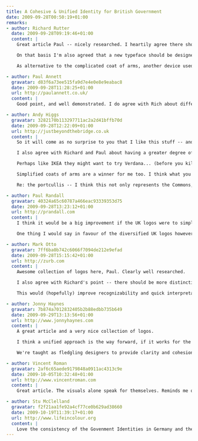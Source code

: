 ```yaml
---
title: A Cohesive & Unified Identity for British Government
date: 2009-09-28T00:50:19+01:00
remarks:
- author: Richard Rutter
  date: 2009-09-28T09:19:46+01:00
  content: |
    Great article Paul -- nicely researched. I heartily agree there should be more consistency across the UK Government 'brand'. Partly because some of the ministries' identities are terrible vis. Department for Transport, but also because we the public should be able to tell at a glance when we're dealing with a Government department.

    On that basis I'm also agreed that a new typeface should be designed. Gill Sans would probably be appropriate but its distribution, and use by the BBC, is too prevalent. That said I also think that the German and Dutch governments have taken their branding too far -- I do believe that the various ministries should have different visual identies, even if it's just differing colour schemes as in Northern Ireland.

    As alternative to the complicated coat of arms, another device used by the UK Government has been the crowned portcullis, although I think that may refer specifically to the House of Commons.

- author: Paul Annett
  gravatar: d83f6a73ee515fa9d7e4e0e8e9eabac8
  date: 2009-09-28T11:28:25+01:00
  url: http://paulannett.co.uk/
  content: |
    Good point, and well demonstrated. I do agree with Rich about different visual identities between agencies. I'd also like to see a redrawn and simplified coat of arms along the same lines as the USA's simplified eagle seal. Get on the case! ;-)

- author: Andy Higgs
  gravatar: 3282170b113297711ac2a2d41bffb70d
  date: 2009-09-28T12:22:09+01:00
  url: http://justbeyondthebridge.co.uk
  content: |
    So it will come as no surprise to you that I like this stuff -- and it's fascinating you've pulled this all together as I've never really thought to compare national government identities like this.

    I also agree with Richard and Paul about having a greater degree of separation -- it becomes really noticeable as a foreigner looking at the German branding that it's hard to tell one from another -- though I'm not exactly their key audience!

    Perhaps like IKEA they might want to try Verdana... (before you kill me, I am joking) -- I too think Gill Sans is a little too loaded as it is, and it would be better to go for something new. Johnston of course is considered an archetypal British font, and demonstrates that with a bit of care you can produce a good variation -- perhaps a new one for C21st?

    Simplified coats of arms are a winner for me too. I think what you have there is a little fussy, but I'd agree a degree of consistency as you propose wouldn't go amiss. That said, anything that drew the glut of disparate identities together would be an improvement.

    Re: the portcullis -- I think this not only represents the Commons, but Parliament as a whole. It also used to be used for Customs & Excise before that was abolished. Not sure of it's origins or which portcullis it actually represents (if any).

- author: Paul Randall
  gravatar: 40324a65c60787a466eac93339353d75
  date: 2009-09-28T13:23:12+01:00
  url: http://prandall.com
  content: |
    I think it would be a big improvement if the UK logos were to simplify the colour scheme to create a more coherent look firstly.

    One thing I would say in favour of the diversified UK logos however is that they add a bit of character, whereas the monochromatic style looks a little too clinical.

- author: Mark Otto
  gravatar: 7ff6ba0b742c6066f7094de212e9efad
  date: 2009-09-28T15:15:42+01:00
  url: http://zurb.com
  content: |
    Awesome collection of logos here, Paul. Clearly well researched.

    I also agree with Richard's point -- there should be more distinction between each departments' logos. I'd argue that one could create a suite of brandmarks with slight variation while maintaining a cohesive presentation.

    This would (hopefully) improve recognizability and quick interpretation of what each logo represents.

- author: Jonny Haynes
  gravatar: 7b874a7012832405b2b88edbb735b649
  date: 2009-09-29T13:13:56+01:00
  url: http://www.jonnyhaynes.com
  content: |
    A great article and a very nice collection of logos.

    I think a unified approach is the way forward, if it works for the NHS, why can't it work for the whole governement?

    We're taught as fledgling designers to provide clarity and cohesion, one single crisp wordmark/logo would provide this.

- author: Vincent Roman
  gravatar: 2af6c65aede9179848a0911ac4313c9e
  date: 2009-10-05T10:32:48+01:00
  url: http://www.vincentroman.com
  content: |
    Great article. The visuals alone speak for themselves. Reminds me of the great piece just published in Wired on CraigsList design.

- author: Stu McClelland
  gravatar: f2f21aa1fe92a4cf77ce0b629ad38660
  date: 2009-10-19T11:39:17+01:00
  url: http://www.lifeincolour.org
  content: |
    Love the consistency of the Govenment Identities in Germany and the Netherlands. I'm embarrassed of the Identites for Britain though. The designers could have done so much better. Not sure if it's the designers fault, or the higher-ups in the government that wanted really bland design
---
```

